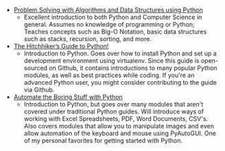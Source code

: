 * [Problem Solving with Algorithms and Data Structures using Python](http://interactivepython.org/runestone/static/pythonds/index.html)
  * Excellent introduction to both Python and Computer Science in general. Assumes no knowledge of programming or Python; Teaches concepts such as Big-O Notation, basic data structures such as stacks, recursion, sorting, and more.
* [The Hitchhiker’s Guide to Python!](https://docs.python-guide.org/)
  * Introduction to Python. Goes over how to install Python and set up a development environment using virtualenv. Since this guide is open-sourced on Github, it contains introductions to many popular Python modules, as well as best practices while coding. If you're an advanced Python user, you might consider contributing to the guide via Github.
* [Automate the Boring Stuff with Python](https://automatetheboringstuff.com/)
  * Introduction to Python, but goes over many modules that aren't covered under traditional Python guides. Will introduce ways of working with Excel Spreadsheets, PDF, Word Documents, CSV's. Also covers modules that allow you to manipulate images and even allow automation of the keyboard and mouse using PyAutoGUI. One of my personal favorites for getting started with Python.
